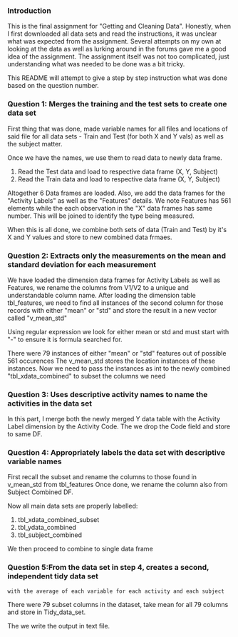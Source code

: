 ### Introduction

This is the final assignment for "Getting and Cleaning Data". 
Honestly, when I first downloaded all data sets and read the instructions, 
it was unclear what was expected from the assignment. Several attempts on my own at looking at the data
as well as lurking around in the forums gave me a good idea of the assignment.
The assignment itself was not too complicated, just understanding what was needed to be done was a bit tricky.

This README will attempt to give a step by step instruction what was done based on the question number.

### Question 1: Merges the training and the test sets to create one data set

First thing that was done, made variable names for all files and locations of said file for 
all data sets - Train and Test (for both X and Y vals) as well as the subject matter.

Once we have the names, we use them to read data to newly data frame.
1. Read the Test data and load to respective data frame (X, Y, Subject) 
2. Read the Train data and load to respective data frame (X, Y, Subject)

Altogether 6 Data frames are loaded. Also, we add the data frames for the "Activity Labels"
as well as the "Features" details. We note Features has 561 elements while the each observation in 
the "X" data frames has same number. This will be joined to identify the type being measured.

When this is all done, we combine both sets of data (Train and Test) by it's X and Y values and store
to new combined data frmaes. 

### Question 2: Extracts only the measurements on the mean and standard deviation for each measurement

We have loaded the dimension data frames for Activity Labels as well as Features, we rename the columns from
V1/V2 to a unique and understandable column name. 
After loading the dimension table tbl_features, we need to find all instances of the second column
for those records with either "mean" or "std" and store the result in a new vector called "v_mean_std"

Using regular expression we look for either mean or std and must start with "-" to ensure it is formula searched for.

There were 79 instances of either "mean" or "std" features out of possible 561 occurences
The v_mean_std stores the location instances of these instances. Now we need to pass the instances as int to the newly combined 
"tbl_xdata_combined" to subset the columns we need

### Question 3: Uses descriptive activity names to name the activities in the data set

In this part, I merge both the newly merged Y data table with the Activity Label dimension 
by the Activity Code. The we drop the Code field and store to same DF.

### Question 4: Appropriately labels the data set with descriptive variable names

First recall the subset and rename the columns to those found in v_mean_std from tbl_features
Once done, we rename the column also from Subject Combined DF.

Now all main data sets are properly labelled:
 1. tbl_xdata_combined_subset
 2. tbl_ydata_combined
 3. tbl_subject_combined
 
 We then proceed to combine to single data frame

### Question 5:From the data set in step 4, creates a second, independent tidy data set 
	with the average of each variable for each activity and each subject

There were 79 subset columns in the dataset, take mean for all 79 columns and store in Tidy_data_set.

The we write the output in text file.